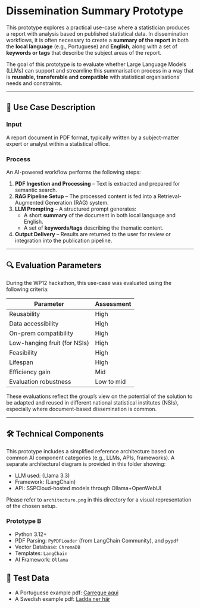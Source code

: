 # Dissemination Summary Prototype

This prototype explores a practical use-case where a statistician produces a report with analysis based on published statistical data. In dissemination workflows, it is often necessary to create a **summary of the report** in both the **local language** (e.g., Portuguese) and **English**, along with a set of **keywords or tags** that describe the subject areas of the report.

The goal of this prototype is to evaluate whether Large Language Models (LLMs) can support and streamline this summarisation process in a way that is **reusable, transferable and compatible** with statistical organisations’ needs and constraints.

---

## 🧠 Use Case Description

### Input
A report document in PDF format, typically written by a subject-matter expert or analyst within a statistical office.

### Process
An AI-powered workflow performs the following steps:
1. **PDF Ingestion and Processing** – Text is extracted and prepared for semantic search.
2. **RAG Pipeline Setup** – The processed content is fed into a Retrieval-Augmented Generation (RAG) system.
3. **LLM Prompting** – A structured prompt generates:
   - A short **summary** of the document in both local language and English.
   - A set of **keywords/tags** describing the thematic content.
4. **Output Delivery** – Results are returned to the user for review or integration into the publication pipeline.

---

## 🔍 Evaluation Parameters

During the WP12 hackathon, this use-case was evaluated using the following criteria:

| Parameter              | Assessment      |
|------------------------|-----------------|
| Reusability            | High            |
| Data accessibility     | High            |
| On-prem compatibility  | High            |
| Low-hanging fruit (for NSIs) | High    |
| Feasibility            | High            |
| Lifespan               | High            |
| Efficiency gain        | Mid             |
| Evaluation robustness  | Low to mid      |

These evaluations reflect the group’s view on the potential of the solution to be adapted and reused in different national statistical institutes (NSIs), especially where document-based dissemination is common.

---

## 🛠️ Technical Components

This prototype includes a simplified reference architecture based on common AI component categories (e.g., LLMs, APIs, frameworks). A separate architectural diagram is provided in this folder showing:

- LLM used: (Llama 3.3)
- Framework: (LangChain)
- API: SSPCloud-hosted models through Ollama+OpenWebUI

Please refer to `architecture.png` in this directory for a visual representation of the chosen setup.

### Prototype B

- Python 3.12+
- PDF Parsing: `PyPDFLoader` (from LangChain Community), and `pypdf`
- Vector Database: `ChromaDB`
- Templates: `LangChain`
- AI Framework: `Ollama` 

## 🧪 Test Data
- A Portuguese example pdf: [Carregue aqui](https://www.ine.pt/ngt_server/attachfileu.jsp?look_parentBoui=731841778&att_display=n&att_download=y)
- A Swedish example pdf: [Ladda ner här](https://www.scb.se/contentassets/d5bc9f56c1f740e092734788191d9b6c/2025-03-10/instruktioner-uba.pdf)